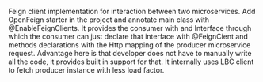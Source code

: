 Feign client implementation for interaction between two microservices.
Add OpenFeign starter in the project and annotate main class with @EnableFeignClients.
It provides the consumer with and Interface through which the consumer can just declare that interface with @FeignCient and methods declarations with the Http mapping of the producer microservice request.
Advantage here is that developer does not have to manually write all the code, it provides built in support for that.
It internally uses LBC client to fetch producer instance with less load factor. 

